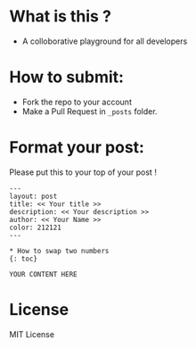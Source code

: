 # What is this ?

- A colloborative playground for all developers

# How to submit: 

- Fork the repo to your account
- Make a Pull Request in `_posts` folder.

# Format your post:

Please put this to your top of your post !

```
---
layout: post
title: << Your title >>
description: << Your description >>
author: << Your Name >>
color: 212121
---

* How to swap two numbers
{: toc}

YOUR CONTENT HERE
```

# License
MIT License